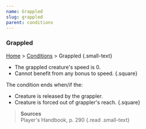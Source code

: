 ```yaml
---
name: Grappled
slug: grappled
parent: conditions
---
```

### Grappled
[Home](home) > [Conditions](conditions) > Grappled {.small-text}

- The grappled creature's speed is 0.
- Cannot benefit from any bonus to speed.
{.square}

The condition ends when/if the:
- Creature is released by the grappler.
- Creature is forced out of grappler's reach.
{.square}

> **Sources** <br/>
> Player's Handbook, p. 290
{.read .small-text}